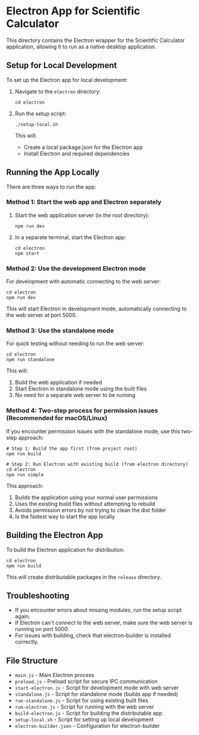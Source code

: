 # Electron App for Scientific Calculator

This directory contains the Electron wrapper for the Scientific Calculator application, allowing it to run as a native desktop application.

## Setup for Local Development

To set up the Electron app for local development:

1. Navigate to the `electron` directory:
   ```
   cd electron
   ```

2. Run the setup script:
   ```
   ./setup-local.sh
   ```
   
   This will:
   - Create a local package.json for the Electron app
   - Install Electron and required dependencies

## Running the App Locally

There are three ways to run the app:

### Method 1: Start the web app and Electron separately

1. Start the web application server (in the root directory):
   ```
   npm run dev
   ```

2. In a separate terminal, start the Electron app:
   ```
   cd electron
   npm start
   ```

### Method 2: Use the development Electron mode

For development with automatic connecting to the web server:

```
cd electron
npm run dev
```

This will start Electron in development mode, automatically connecting to the web server at port 5000.

### Method 3: Use the standalone mode

For quick testing without needing to run the web server:

```
cd electron
npm run standalone
```

This will:
1. Build the web application if needed
2. Start Electron in standalone mode using the built files
3. No need for a separate web server to be running

### Method 4: Two-step process for permission issues (Recommended for macOS/Linux)

If you encounter permission issues with the standalone mode, use this two-step approach:

```
# Step 1: Build the app first (from project root)
npm run build

# Step 2: Run Electron with existing build (from electron directory)
cd electron
npm run simple
```

This approach:
1. Builds the application using your normal user permissions
2. Uses the existing build files without attempting to rebuild
3. Avoids permission errors by not trying to clean the dist folder
4. Is the fastest way to start the app locally

## Building the Electron App

To build the Electron application for distribution:

```
cd electron
npm run build
```

This will create distributable packages in the `release` directory.

## Troubleshooting

- If you encounter errors about missing modules, run the setup script again.
- If Electron can't connect to the web server, make sure the web server is running on port 5000.
- For issues with building, check that electron-builder is installed correctly.

## File Structure

- `main.js` - Main Electron process
- `preload.js` - Preload script for secure IPC communication
- `start-electron.js` - Script for development mode with web server
- `standalone.js` - Script for standalone mode (builds app if needed)
- `run-standalone.js` - Script for using existing built files
- `run-electron.js` - Script for running with the web server
- `build-electron.js` - Script for building the distributable app
- `setup-local.sh` - Script for setting up local development
- `electron-builder.json` - Configuration for electron-builder